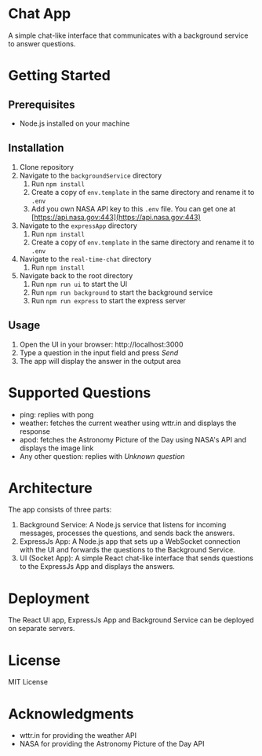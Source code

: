 # Chat App
A simple chat-like interface that communicates with a background service to answer questions.

# Getting Started

## Prerequisites
- Node.js installed on your machine

## Installation
1. Clone repository
2. Navigate to the `backgroundService` directory
    1. Run `npm install`
    2. Create a copy of `env.template` in the same directory and rename it to `.env`
    3. Add you own NASA API key to this `.env` file. You can get one at [https://api.nasa.gov:443](https://api.nasa.gov:443)
3. Navigate to the `expressApp` directory
    1. Run `npm install`
    2. Create a copy of `env.template` in the same directory and rename it to `.env`
4. Navigate to the `real-time-chat` directory
    1. Run `npm install`
5. Navigate back to the root directory
    1. Run `npm run ui` to start the UI
    2. Run `npm run background` to start the background service
    3. Run `npm run express` to start the express server

## Usage
1. Open the UI in your browser: http://localhost:3000
2. Type a question in the input field and press _Send_
3. The app will display the answer in the output area

# Supported Questions
- ping: replies with pong
- weather: fetches the current weather using wttr.in and displays the response
- apod: fetches the Astronomy Picture of the Day using NASA's API and displays the image link
- Any other question: replies with _Unknown question_

# Architecture
The app consists of three parts:

1. Background Service: A Node.js service that listens for incoming messages, processes the questions, and sends back the answers.
2. ExpressJs App: A Node.js app that sets up a WebSocket connection with the UI and forwards the questions to the Background Service.
3. UI (Socket App): A simple React chat-like interface that sends questions to the ExpressJs App and displays the answers.

# Deployment
The React UI app, ExpressJs App and Background Service can be deployed on separate servers.

# License
MIT License

# Acknowledgments
- wttr.in for providing the weather API
- NASA for providing the Astronomy Picture of the Day API